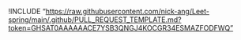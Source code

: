 <!-- Include the shared pull request template -->
!INCLUDE “https://raw.githubusercontent.com/nick-ang/Leet-spring/main/.github/PULL_REQUEST_TEMPLATE.md?token=GHSAT0AAAAAACE7YSB3QNGJ4KOCGR34ESMAZFODFWQ”
